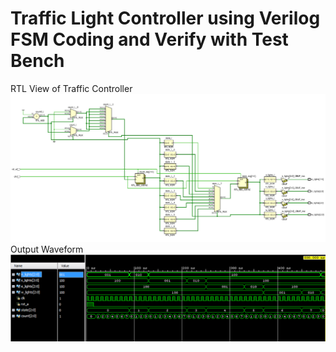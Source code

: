 <H1>Traffic Light Controller using Verilog FSM Coding and Verify with Test Bench</H1>

RTL View of Traffic Controller
![image](https://github.com/harsimranpaswan/trafficControl/blob/main/RTL%20view.PNG)
Output Waveform
![image](https://github.com/harsimranpaswan/trafficControl/blob/main/Simulation_waveform.PNG)
